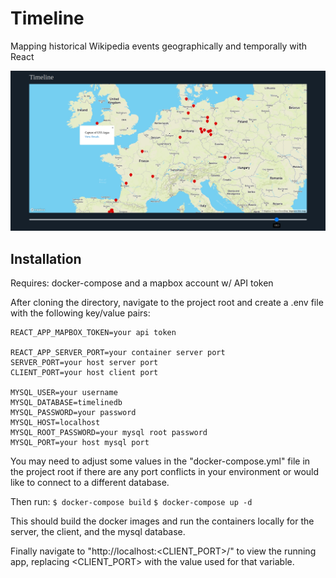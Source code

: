 # Timeline

Mapping historical Wikipedia events geographically and temporally with React

<img src="https://github.com/rdcolema/timeline/blob/master/assets/sample.jpg" />

## Installation

Requires: docker-compose and a mapbox account w/ API token

After cloning the directory, navigate to the project root and create a .env file with the following key/value pairs:

```
REACT_APP_MAPBOX_TOKEN=your api token

REACT_APP_SERVER_PORT=your container server port
SERVER_PORT=your host server port
CLIENT_PORT=your host client port

MYSQL_USER=your username
MYSQL_DATABASE=timelinedb
MYSQL_PASSWORD=your password
MYSQL_HOST=localhost
MYSQL_ROOT_PASSWORD=your mysql root password
MYSQL_PORT=your host mysql port
```

You may need to adjust some values in the "docker-compose.yml" file in the project root if there are any port conflicts in your environment or would like to connect to a different database. 

Then run:
`$ docker-compose build`
`$ docker-compose up -d`

This should build the docker images and run the containers locally for the server, the client, and the mysql database. 

Finally navigate to "http://localhost:<CLIENT_PORT>/" to view the running app, replacing <CLIENT_PORT> with the value used for that variable.
